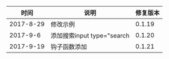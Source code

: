 |时间|说明|修复版本|
|---|----|---|
|2017-8-29|修改示例|0.1.19|
|2017-9-6|添加搜索input type="search|0.1.20|
|2017-9-19|钩子函数添加|0.1.21|